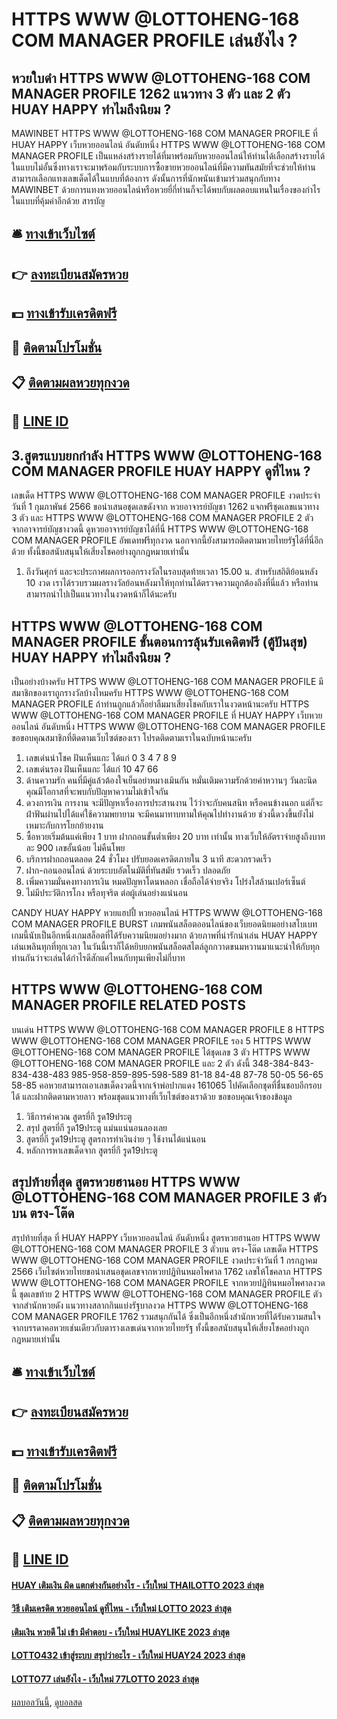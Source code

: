 # HTTPS WWW @LOTTOHENG-168 COM MANAGER PROFILE เล่นยังไง ?
## หวยใบดำ HTTPS WWW @LOTTOHENG-168 COM MANAGER PROFILE 1262 แนวทาง 3 ตัว และ 2 ตัว HUAY HAPPY ทำไมถึงนิยม ?
MAWINBET HTTPS WWW @LOTTOHENG-168 COM MANAGER PROFILE ที่ HUAY HAPPY เว็บหวยออนไลน์ อันดับหนึ่ง HTTPS WWW @LOTTOHENG-168 COM MANAGER PROFILE เป็นแหล่งสร้างรายได้ที่มาพร้อมกับหวยออนไลน์ให้ท่านได้เลือกสร้างรายได้ในแบบไม่อั้นซึ่งทางเราจะมาพร้อมกับระบบการซื้อขายหวยออนไลน์ที่มีความทันสมัยที่จะช่วยให้ท่านสามารถเลือกแทงเลขเด็ดได้ในแบบที่ต้องการ ดังนั้นการที่นักพนันเข้ามาร่วมสนุกกับทาง MAWINBET ด้วยการแทงหวยออนไลน์หรือหวยยี่กี่ท่านก็จะได้พบกับผลตอบแทนในเรื่องของกำไรในแบบที่คุ้มค่าอีกด้วย
สารบัญ

## 🛎 [ทางเข้าเว็บไซต์](https://bit.ly/3BG5bNw)
## 👉 [ลงทะเบียนสมัครหวย](https://bit.ly/3BG5bNw)
## 💵 [ทางเข้ารับเครดิตฟรี](https://bit.ly/3C3mvgS)
## 👑 [ติดตามโปรโมชั่น](https://bit.ly/3C3mvgS)
## 📋 [ติดตามผลหวยทุกงวด](https://bit.ly/3C3mvgS)
## 📱 [LINE ID](https://bit.ly/3C3mvgS)

## 3.สูตรแบบยกกำลัง HTTPS WWW @LOTTOHENG-168 COM MANAGER PROFILE HUAY HAPPY ดูที่ไหน ?
เลขเด็ด HTTPS WWW @LOTTOHENG-168 COM MANAGER PROFILE งวดประจำวันที่ 1 กุมภาพันธ์ 2566 ขอนำเสนอชุดเลขดังจาก หวยอาจารย์บัญชา 1262 แจกฟรีชุดเลขแนวทาง 3 ตัว และ HTTPS WWW @LOTTOHENG-168 COM MANAGER PROFILE 2 ตัว จากอาจารย์บัญชางวดนี้ ดูหวยอาจารย์บัญชาได้ที่นี่ HTTPS WWW @LOTTOHENG-168 COM MANAGER PROFILE อัพเดทฟรีทุกงวด นอกจากนี้ยังสามารถติดตามหวยไทยรัฐได้ที่นี่อีกด้วย ทั้งนี้ขอสนับสนุนให้เสี่ยงโชคอย่างถูกกฎหมายเท่านั้น
1. ถึงวันศุกร์ และจะประกาศผลการออกรางวัลในรอบสุดท้ายเวลา 15.00 น. สำหรับสถิติย้อนหลัง 10 งวด เราได้รวบรวมผลรางวัลย้อนหลังมาให้ทุกท่านได้ตรวจความถูกต้องถึงที่นี่แล้ว หรือท่านสามารถนำไปเป็นแนวทางในงวดหน้าก็ได้นะครับ

## HTTPS WWW @LOTTOHENG-168 COM MANAGER PROFILE ขั้นตอนการลุ้นรับเคดิตฟรี (ตู้ปันสุข) HUAY HAPPY ทำไมถึงนิยม ?
เป็นอย่างบ้างครับ HTTPS WWW @LOTTOHENG-168 COM MANAGER PROFILE มีสมาชิกของเราถูกรางวัลบ้างไหมครับ HTTPS WWW @LOTTOHENG-168 COM MANAGER PROFILE ถ้าท่านถูกแล้วก็อย่าลืมมาเสี่ยงโชคกับเราในงวดหน้านะครับ HTTPS WWW @LOTTOHENG-168 COM MANAGER PROFILE ที่ HUAY HAPPY เว็บหวยออนไลน์ อันดับหนึ่ง HTTPS WWW @LOTTOHENG-168 COM MANAGER PROFILE ขอขอบคุณสมาชิกที่ติดตามเว็บไซต์ของเรา โปรดติดตามเราในฉบับหน้านะครับ
1. เลขเด่นนำโชค ฝันเห็นแกะ ได้แก่ 0 3 4 7 8 9
2. เลขเด่นรอง ฝันเห็นแกะ ได้แก่ 10 47 66
3. ด้านความรัก คนที่มีคู่แล้วต้องใจเย็นอย่าหมางเมินกัน หมั่นเติมความรักด้วยคำหวานๆ วันละนิด คุณมีโอกาสที่จะพบกับปัญหาความไม่เข้าใจกัน
4. ดวงการเงิน การงาน จะมีปัญหาเรื่องการประสานงาน ไว้ว่าจะกับคนสนิท หรือคนข้างนอก แต่ก็จะฝ่าฟันผ่านไปได้แค่ใช้ความพยายาม จะมีคนมาทาบทามให้คุณไปทำงานด้วย ช่วงนี้ดวงขึ้นยังไม่เหมาะกับการโยกย้ายงาน
5. ซื้อหวยเริ่มต้นแค่เพียง 1 บาท ฝากถอนขั้นต่ำเพียง 20 บาท เท่านั้น ทางเว็บให้อัตราจ่ายสูงถึงบาทละ 900 เลขอั้นน้อย ไม่คืนโพย
6. บริการฝากถอนตลอด 24 ชั่วโมง ปรับยอดเครดิตภายใน 3 นาที สะดวกรวดเร็ว
7. ฝาก-ถอนออนไลน์ ด้วยระบบอัตโนมัติที่ทันสมัย รวดเร็ว ปลอดภัย
8. เพิ่มความมั่นคงทางการเงิน หมดปัญหาโดนหลอก เชื่อถือได้จ่ายจริง โปร่งใสล้านเปอร์เซ็นต์
9. ไม่มีประวัติการโกง หรือทุจริต ต่อผู้เล่นอย่างแน่นอน

CANDY HUAY HAPPY หวยแฮปปี้ หวยออนไลน์ HTTPS WWW @LOTTOHENG-168 COM MANAGER PROFILE BURST เกมพนันสล็อตออนไลน์ของเว็บยอดนิยมอย่างสโบเบท เกมนี้นับเป็นอีกหนึ่งเกมสล็อตที่ได้รับความนิยมอย่างมาก ด้วยภาพที่น่ารักน่าเล่น HUAY HAPPY เล่นเพลินทุกที่ทุกเวลา ในวันนี้เราก็ได้หยิบยกพนันสล็อตสไตล์ลูกกวาดขนมหวานมาแนะนำให้กับทุกท่านกันว่าจะเล่นได้กำไรดีสักแค่ไหนกับทุนเพียงไม่กี่บาท

## HTTPS WWW @LOTTOHENG-168 COM MANAGER PROFILE RELATED POSTS
บนเด่น HTTPS WWW @LOTTOHENG-168 COM MANAGER PROFILE 8 HTTPS WWW @LOTTOHENG-168 COM MANAGER PROFILE รอง 5 HTTPS WWW @LOTTOHENG-168 COM MANAGER PROFILE ได้ชุดเลข 3 ตัว HTTPS WWW @LOTTOHENG-168 COM MANAGER PROFILE และ 2 ตัว ดังนี้
348-384-843-834-438-483
985-958-859-895-598-589
81-18
84-48
87-78
50-05
56-65
58-85
คอหวยสามารถเอาเลขเด็ดงวดนี้จากเจ้าพ่อปากแดง 161065 ไปคัดเลือกชุดที่ชื่นชอบอีกรอบได้ และฝากติดตามหวยลาว พร้อมชุดแนวทางที่เว็บไซต์ของเราด้วย
ขอขอบคุณเจ้าของข้อมูล
1. วิธีการคำควณ สูตรยี่กี รูด19ประตู
2. สรุป สูตรยี่กี รูด19ประตู แม่นแน่นอนลองเลย
3. สูตรยี่กี รูด19ประตู สูตรการทำเงินง่าย ๆ ใช้งานได้แน่นอน
4. หลักการหาเลขเด็ดจาก สูตรยี่กี รูด19ประตู

## สรุปท้ายที่สุด สูตรหวยฮานอย HTTPS WWW @LOTTOHENG-168 COM MANAGER PROFILE 3 ตัวบน ตรง-โต๊ด
สรุปท้ายที่สุด ที่ HUAY HAPPY เว็บหวยออนไลน์ อันดับหนึ่ง สูตรหวยฮานอย HTTPS WWW @LOTTOHENG-168 COM MANAGER PROFILE 3 ตัวบน ตรง-โต๊ด เลขเด็ด HTTPS WWW @LOTTOHENG-168 COM MANAGER PROFILE งวดประจำวันที่ 1 กรกฎาคม 2566 เว็บไซต์หวยไทยขอนำเสนอชุดเลขจากหวยปฏิทินหมอไพศาล 1762 เลขให้โชคลาภ HTTPS WWW @LOTTOHENG-168 COM MANAGER PROFILE จากหวยปฏิทินหมอไพศาลงวดนี้ ชุดเลขท้าย 2 HTTPS WWW @LOTTOHENG-168 COM MANAGER PROFILE ตัว จากสำนักหวยดัง แนวทางสลากกินแบ่งรัฐบาลงวด HTTPS WWW @LOTTOHENG-168 COM MANAGER PROFILE 1762 รวมสนุกกันได้ ซึ่งเป็นอีกหนึ่งสำนักหวยที่ได้รับความสนใจจากบรรดาคอหวยเช่นเดียวกับตารางเลขเด่นจากหวยไทยรัฐ ทั้งนี้ขอสนับสนุนให้เสี่ยงโชคอย่างถูกกฎหมายเท่านั้น

## 🛎 [ทางเข้าเว็บไซต์](https://bit.ly/3BG5bNw)
## 👉 [ลงทะเบียนสมัครหวย](https://bit.ly/3BG5bNw)
## 💵 [ทางเข้ารับเครดิตฟรี](https://bit.ly/3C3mvgS)
## 👑 [ติดตามโปรโมชั่น](https://bit.ly/3C3mvgS)
## 📋 [ติดตามผลหวยทุกงวด](https://bit.ly/3C3mvgS)
## 📱 [LINE ID](https://bit.ly/3C3mvgS)

#### [HUAY เติมเงิน ผิด แตกต่างกันอย่างไร - เว็บใหม่ THAILOTTO 2023 ล่าสุด](https://atom.io/themes/huay%20เติมเงิน%20ผิด%20แตกต่างกันอย่างไร%20-%20เว็บใหม่%20thailotto%202023%20ล่าสุด)
#### [วิธี เติมเครดิต หวยออนไลน์ ดูที่ไหน - เว็บใหม่ LOTTO 2023 ล่าสุด](https://atom.io/themes/วิธี%20เติมเครดิต%20หวยออนไลน์%20ดูที่ไหน%20-%20เว็บใหม่%20lotto%202023%20ล่าสุด)
#### [เติมเงิน หวยดี ไม่ เข้า มีคำตอบ - เว็บใหม่ HUAYLIKE 2023 ล่าสุด](https://atom.io/themes/เติมเงิน%20หวยดี%20ไม่%20เข้า%20มีคำตอบ%20-%20เว็บใหม่%20huaylike%202023%20ล่าสุด)
#### [LOTTO432 เข้าสู่ระบบ สรุปว่าอะไร - เว็บใหม่ HUAY24 2023 ล่าสุด](https://atom.io/themes/lotto432%20เข้าสู่ระบบ%20สรุปว่าอะไร%20-%20เว็บใหม่%20huay24%202023%20ล่าสุด)
#### [LOTTO77 เล่นยังไง - เว็บใหม่ 77LOTTO 2023 ล่าสุด](https://atom.io/themes/lotto77%20เล่นยังไง%20-%20เว็บใหม่%2077lotto%202023%20ล่าสุด)

[ผลบอลวันนี้](https://siamsport.tv "ผลบอลวันนี้"), [ดูบอลสด](https://siamsport.tv/ดูบอลสด "ดูบอลสด")